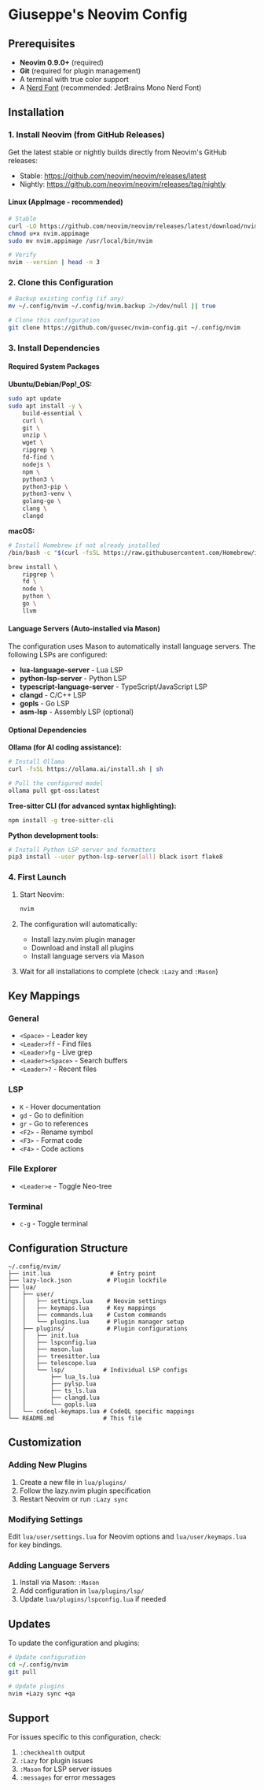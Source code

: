 # Giuseppe's Neovim Config

## Prerequisites

- **Neovim 0.9.0+** (required)
- **Git** (required for plugin management)
- A terminal with true color support
- A [Nerd Font](https://www.nerdfonts.com/font-downloads) (recommended: JetBrains Mono Nerd Font)

## Installation

### 1. Install Neovim (from GitHub Releases)

Get the latest stable or nightly builds directly from Neovim's GitHub releases:
- Stable: https://github.com/neovim/neovim/releases/latest
- Nightly: https://github.com/neovim/neovim/releases/tag/nightly

#### Linux (AppImage - recommended)
```bash
# Stable
curl -LO https://github.com/neovim/neovim/releases/latest/download/nvim.appimage
chmod u+x nvim.appimage
sudo mv nvim.appimage /usr/local/bin/nvim

# Verify
nvim --version | head -n 3
```

### 2. Clone this Configuration

```bash
# Backup existing config (if any)
mv ~/.config/nvim ~/.config/nvim.backup 2>/dev/null || true

# Clone this configuration
git clone https://github.com/guusec/nvim-config.git ~/.config/nvim
```

### 3. Install Dependencies

#### Required System Packages

**Ubuntu/Debian/Pop!_OS:**
```bash
sudo apt update
sudo apt install -y \
    build-essential \
    curl \
    git \
    unzip \
    wget \
    ripgrep \
    fd-find \
    nodejs \
    npm \
    python3 \
    python3-pip \
    python3-venv \
    golang-go \
    clang \
    clangd
```

**macOS:**
```bash
# Install Homebrew if not already installed
/bin/bash -c "$(curl -fsSL https://raw.githubusercontent.com/Homebrew/install/HEAD/install.sh)"

brew install \
    ripgrep \
    fd \
    node \
    python \
    go \
    llvm
```

#### Language Servers (Auto-installed via Mason)

The configuration uses Mason to automatically install language servers. The following LSPs are configured:

- **lua-language-server** - Lua LSP
- **python-lsp-server** - Python LSP
- **typescript-language-server** - TypeScript/JavaScript LSP  
- **clangd** - C/C++ LSP
- **gopls** - Go LSP
- **asm-lsp** - Assembly LSP (optional)

#### Optional Dependencies

**Ollama (for AI coding assistance):**
```bash
# Install Ollama
curl -fsSL https://ollama.ai/install.sh | sh

# Pull the configured model
ollama pull gpt-oss:latest
```

**Tree-sitter CLI (for advanced syntax highlighting):**
```bash
npm install -g tree-sitter-cli
```

**Python development tools:**
```bash
# Install Python LSP server and formatters
pip3 install --user python-lsp-server[all] black isort flake8
```

### 4. First Launch

1. Start Neovim:
   ```bash
   nvim
   ```

2. The configuration will automatically:
   - Install lazy.nvim plugin manager
   - Download and install all plugins
   - Install language servers via Mason

3. Wait for all installations to complete (check `:Lazy` and `:Mason`)

## Key Mappings

### General
- `<Space>` - Leader key
- `<Leader>ff` - Find files
- `<Leader>fg` - Live grep
- `<Leader><Space>` - Search buffers
- `<Leader>?` - Recent files

### LSP
- `K` - Hover documentation
- `gd` - Go to definition
- `gr` - Go to references
- `<F2>` - Rename symbol
- `<F3>` - Format code
- `<F4>` - Code actions

### File Explorer
- `<Leader>e` - Toggle Neo-tree

### Terminal
- `c-g` - Toggle terminal

## Configuration Structure

```
~/.config/nvim/
├── init.lua                 # Entry point
├── lazy-lock.json          # Plugin lockfile
├── lua/
│   ├── user/
│   │   ├── settings.lua    # Neovim settings
│   │   ├── keymaps.lua     # Key mappings
│   │   ├── commands.lua    # Custom commands
│   │   └── plugins.lua     # Plugin manager setup
│   ├── plugins/            # Plugin configurations
│   │   ├── init.lua
│   │   ├── lspconfig.lua
│   │   ├── mason.lua
│   │   ├── treesitter.lua
│   │   ├── telescope.lua
│   │   └── lsp/           # Individual LSP configs
│   │       ├── lua_ls.lua
│   │       ├── pylsp.lua
│   │       ├── ts_ls.lua
│   │       ├── clangd.lua
│   │       └── gopls.lua
│   └── codeql-keymaps.lua # CodeQL specific mappings
└── README.md              # This file
```

## Customization

### Adding New Plugins
1. Create a new file in `lua/plugins/`
2. Follow the lazy.nvim plugin specification
3. Restart Neovim or run `:Lazy sync`

### Modifying Settings
Edit `lua/user/settings.lua` for Neovim options and `lua/user/keymaps.lua` for key bindings.

### Adding Language Servers
1. Install via Mason: `:Mason`
2. Add configuration in `lua/plugins/lsp/`
3. Update `lua/plugins/lspconfig.lua` if needed

## Updates

To update the configuration and plugins:

```bash
# Update configuration
cd ~/.config/nvim
git pull

# Update plugins
nvim +Lazy sync +qa
```

## Support

For issues specific to this configuration, check:
1. `:checkhealth` output
2. `:Lazy` for plugin issues  
3. `:Mason` for LSP server issues
4. `:messages` for error messages
